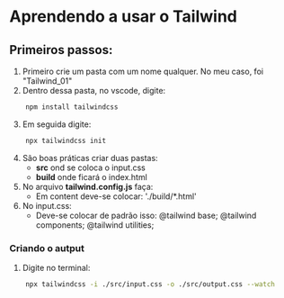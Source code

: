 # Aprendendo a usar o Tailwind

## Primeiros passos:

1. Primeiro crie um pasta com um nome qualquer. No meu caso, foi "Tailwind_01"
2. Dentro dessa pasta, no vscode, digite: 

```bash
    npm install tailwindcss
```

3. Em seguida digite: 

```bash
    npx tailwindcss init
```

4. São boas práticas criar duas pastas: 
    - **src** ond se coloca o input.css
    - **build** onde ficará o index.html
5. No arquivo **tailwind.config.js** faça:
    - Em content deve-se colocar: './build/*.html'
6. No input.css:
    - Deve-se colocar de padrão isso: @tailwind base; @tailwind components; @tailwind utilities;

### Criando o autput

1. Digite no terminal: 

```bash
    npx tailwindcss -i ./src/input.css -o ./src/output.css --watch
```
    
